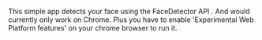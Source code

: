 This simple app detects your face using the FaceDetector API . And would currently only work on Chrome. Plus you have to enable 'Experimental Web Platform features' on your chrome browser to run it.